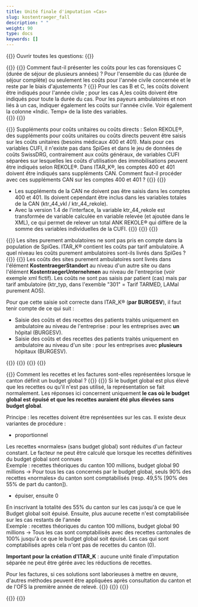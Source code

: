```yaml
---
title: Unité finale d'imputation «Cas»
slug: kostentraeger_fall
description: " "
weight: 90
type: docs
keywords: []
---
```


{{<faqBlock>}}
Ouvrir toutes les questions: {{<collapsibleGroupCommand groupId="kostentraeger">}}

{{<numberedList>}}
{{<listItem>}}
Comment faut-il présenter les coûts pour les cas forensiques C (durée de séjour de plusieurs années) ? Pour l'ensemble du cas (durée de séjour complète) ou seulement les coûts pour l'année civile concernée et le reste par le biais d'ajustements ?
{{<collapsibleBlock groupId="kostentraeger">}}
Pour les cas B et C, les coûts doivent être indiqués pour l'année civile ; pour les cas A,les coûts doivent être indiqués pour toute la durée du cas. Pour les payeurs ambulatoires et non liés à un cas, indiquer également les coûts sur l'année civile. Voir également la colonne «Indic. Temp» de la liste des variables.  
{{</collapsibleBlock>}}
{{</listItem>}}
<!--
{{<listItem>}}
Les cas de longue durée peuvent-ils être livrés dans SpiGes avec Type de CUFI 101=Longue durée comme unité finale d'imputation indépendante du cas, même si le SOMED est saisi en parallèle pour les soins de longue durée ?
{{<collapsibleBlock groupId="kostentraeger">}}
Si l'établissement remplit SOMED, ces Coûts doivent être saisis dans SpiGes via le Type de UFI 101. Inversement, les cas individuels de longue durée en soins somatiques aigus et en réadaptation (patients en attente) doivent être représentés comme Type de CUFI 1 (=cas) et tarif 7 correspondant (=taxe de soins). Ainsi, l'ITAR_K et les statistiques sont corrects. 
{{</collapsibleBlock>}}
{{</listItem>}}-->

{{<listItem>}}
Suppléments pour coûts unitaires ou coûts directs : Selon REKOLE®, des suppléments pour coûts unitaires ou coûts directs peuvent être saisis
sur les coûts unitaires (besoins médicaux 400 et 401). Mais pour ces variables CUFI, il n'existe pas dans SpiGes et dans le jeu de données de coûts SwissDRG, contrairement aux coûts généraux, de variables CUFI séparées sur lesquelles les coûts d'utilisation des immobilisations peuvent être indiqués selon REKOLE®. Dans ITAR_K®, les comptes 400 et 401 doivent être indiqués sans suppléments CAN. Comment faut-il procéder avec ces suppléments CAN sur les comptes 400 et 401 ?
{{<collapsibleBlock groupId="kostentraeger">}}
{{<markdown>}}

- Les suppléments de la CAN ne doivent pas être saisis dans les comptes 400 et 401. Ils doivent cependant être inclus dans les variables totales de la CAN (ktr_44_vkl / ktr_44_rekole).
- Avec la version 1.4 de l'interface, la variable ktr_44_rekole est transformée de variable calculée en variable relevée (et ajoutée dans le XML), ce qui permet de relever un total ANK REKOLE® qui diffère de la somme des variables individuelles de la CUFI.
{{</markdown>}}
{{</collapsibleBlock>}}
{{</listItem>}}

{{<listItem>}}
Les sites purement ambulatoires ne sont pas pris en compte dans la population de SpiGes. ITAR_K® contient les coûts par tarif ambulatoire. A quel niveau les coûts purement ambulatoires sont-ils livrés dans SpiGes ?
{{<collapsibleBlock groupId="kostentraeger">}}
{{<markdown>}}
Les coûts des sites purement ambulatoires sont livrés dans l'élément **KostentraegerStandort** au niveau d'un autre site ou dans l'élément **KostentraegerUnternehmen** au niveau de l'entreprise (voir exemple xml fictif). Les coûts ne sont pas saisis par patient (cas) mais par tarif ambulatoire (ktr_typ, dans l'exemble "301" = Tarif TARMED, LAMal purement AOS).

Pour que cette saisie soit correcte dans ITAR_K® (**par BURGESV**), il faut tenir compte de ce qui suit :

- Saisie des coûts et des recettes des patients traités uniquement en ambulatoire au niveau de l'entreprise : pour les entreprises avec **un** hôpital (BURGESV).
- Saisie des coûts et des recettes des patients traités uniquement en ambulatoire au niveau d'un site : pour les entreprises avec **plusieurs** hôpitaux (BURGESV).

{{<insertImage image="xml_tarifambu.png" class="edge max-w-70">}}
{{</markdown>}}
{{</collapsibleBlock>}}
{{</listItem>}}

{{<listItem>}}
Comment les recettes et les factures sont-elles représentées lorsque le canton définit un budget global ?
{{<collapsibleBlock groupId="kostentraeger">}}
{{<markdown>}}
Si le budget global est plus élevé que les recettes ou qu'il n'est pas utilisé, la représentation se fait normalement. Les réponses ici concernent uniquement **le cas où le budget global est épuisé et que les recettes auraient été plus élevées sans budget global**. 

Principe : les recettes doivent être représentées sur les cas.
Il existe deux variantes de procédure :
- proportionnel

Les recettes «normales» (sans budget global) sont réduites d'un facteur constant. Le facteur ne peut être calculé que lorsque les recettes définitives du budget global sont connues  
Exemple : recettes théoriques du canton 100 millions, budget global 90 millions -> Pour tous les cas concernés par le budget global, seuls 90% des recettes «normales» du canton sont comptabilisés (resp. 49,5% [90% des 55% de part du canton]).

- épuiser, ensuite 0

En inscrivant la totalité des 55% du canton sur les cas jusqu'à ce que le Budget global soit épuisé. Ensuite, plus aucune recette n'est comptabilisée sur les cas restants de l'année  
Exemple : recettes théoriques du canton 100 millions, budget global 90 millions -> Tous les cas sont comptabilisés avec des recettes cantonales de 100% jusqu'à ce que le budget global soit épuisé. Les cas qui sont comptabilisés après cela n'ont pas de recettes du canton (0).

**Important pour la création d'ITAR_K** : aucune unité finale d'imputation séparée ne peut être gérée avec les réductions de recettes.

Pour les factures, si ces solutions sont laborieuses à mettre en œuvre, d'autres méthodes peuvent être appliquées après consultation du canton et de l'OFS la première année de relevé. 
{{</markdown>}}
{{</collapsibleBlock>}}
{{</listItem>}}

{{</numberedList>}}
{{</faqBlock>}}
